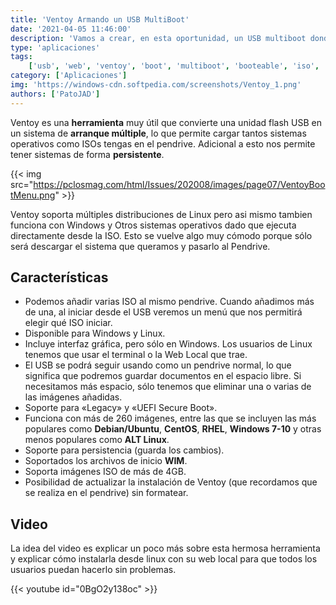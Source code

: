 ```yaml
---
title: 'Ventoy Armando un USB MultiBoot'
date: '2021-04-05 11:46:00'
description: 'Vamos a crear, en esta oportunidad, un USB multiboot donde podemos dejar todas las ISOs que necesitamos tener a mano'
type: 'aplicaciones'
tags:
    ['usb', 'web', 'ventoy', 'boot', 'multiboot', 'booteable', 'iso', 'windows']
category: ['Aplicaciones']
img: 'https://windows-cdn.softpedia.com/screenshots/Ventoy_1.png'
authors: ['PatoJAD']
---
```


Ventoy es una **herramienta** muy útil que convierte una unidad flash USB en un sistema de **arranque múltiple**, lo que permite cargar tantos sistemas operativos como ISOs tengas en el pendrive. Adicional a esto nos permite tener sistemas de forma **persistente**.

{{< img src="https://pclosmag.com/html/Issues/202008/images/page07/VentoyBootMenu.png" >}}

Ventoy soporta múltiples distribuciones de Linux pero asi mismo tambien funciona con Windows y Otros sistemas operativos dado que ejecuta directamente desde la ISO. Esto se vuelve algo muy cómodo porque sólo será descargar el sistema que queramos y pasarlo al Pendrive.

## Características

-   Podemos añadir varias ISO al mismo pendrive. Cuando añadimos más de una, al iniciar desde el USB veremos un menú que nos permitirá elegir qué ISO iniciar.
-   Disponible para Windows y Linux.
-   Incluye interfaz gráfica, pero sólo en Windows. Los usuarios de Linux tenemos que usar el terminal o la Web Local que trae.
-   El USB se podrá seguir usando como un pendrive normal, lo que significa que podremos guardar documentos en el espacio libre. Si necesitamos más espacio, sólo tenemos que eliminar una o varias de las imágenes añadidas.
-   Soporte para «Legacy» y «UEFI Secure Boot».
-   Funciona con más de 260 imágenes, entre las que se incluyen las más populares como **Debian/Ubuntu**, **CentOS**, **RHEL**, **Windows 7-10** y otras menos populares como **ALT Linux**.
-   Soporte para persistencia (guarda los cambios).
-   Soportados los archivos de inicio **WIM**.
-   Soporta imágenes ISO de más de 4GB.
-   Posibilidad de actualizar la instalación de Ventoy (que recordamos que se realiza en el pendrive) sin formatear.

## Video

La idea del video es explicar un poco más sobre esta hermosa herramienta y explicar cómo instalarla desde linux con su web local para que todos los usuarios puedan hacerlo sin problemas.

{{< youtube id="0BgO2y138oc" >}}
